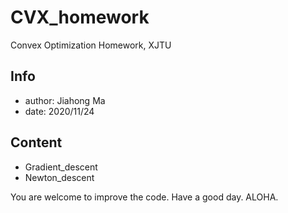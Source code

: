 # CVX_homework
Convex Optimization Homework, XJTU

## Info
* author: Jiahong Ma
* date: 2020/11/24

## Content
* Gradient_descent
* Newton_descent

You are welcome to improve the code.
Have a good day.
ALOHA.
